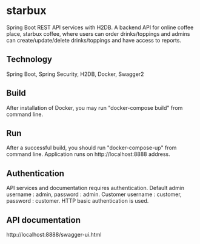 # starbux
Spring Boot REST API services with H2DB. A backend API for online coffee place, starbux coffee, where users can order
drinks/toppings and admins can create/update/delete drinks/toppings and have access to reports.

## Technology
Spring Boot, Spring Security, H2DB, Docker, Swagger2

## Build
After installation of Docker, you may run "docker-compose build" from command line.

## Run
After a successful build, you should run "docker-compose-up" from command line. Application runs on http://localhost:8888 address.

## Authentication
API services and documentation requires authentication. Default admin username : admin, password : admin. Customer username : customer, password : customer. HTTP basic authentication is used.

## API documentation
http://localhost:8888/swagger-ui.html

